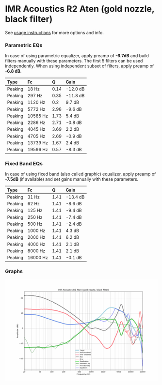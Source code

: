 # IMR Acoustics R2 Aten (gold nozzle, black filter)
See [usage instructions](https://github.com/jaakkopasanen/AutoEq#usage) for more options and info.

### Parametric EQs
In case of using parametric equalizer, apply preamp of **-6.7dB** and build filters manually
with these parameters. The first 5 filters can be used independently.
When using independent subset of filters, apply preamp of **-6.8 dB**.

| Type    | Fc       |    Q | Gain     |
|:--------|:---------|:-----|:---------|
| Peaking | 18 Hz    | 0.14 | -12.0 dB |
| Peaking | 297 Hz   | 0.35 | -11.8 dB |
| Peaking | 1120 Hz  | 0.2  | 9.7 dB   |
| Peaking | 5772 Hz  | 2.98 | -9.6 dB  |
| Peaking | 10585 Hz | 1.73 | 5.4 dB   |
| Peaking | 2286 Hz  | 2.71 | -0.8 dB  |
| Peaking | 4045 Hz  | 3.69 | 2.2 dB   |
| Peaking | 4705 Hz  | 2.69 | -0.9 dB  |
| Peaking | 13739 Hz | 1.67 | 2.4 dB   |
| Peaking | 19596 Hz | 0.57 | -8.3 dB  |

### Fixed Band EQs
In case of using fixed band (also called graphic) equalizer, apply preamp of **-7.5dB**
(if available) and set gains manually with these parameters.

| Type    | Fc       |    Q | Gain     |
|:--------|:---------|:-----|:---------|
| Peaking | 31 Hz    | 1.41 | -13.4 dB |
| Peaking | 62 Hz    | 1.41 | -8.6 dB  |
| Peaking | 125 Hz   | 1.41 | -9.4 dB  |
| Peaking | 250 Hz   | 1.41 | -7.4 dB  |
| Peaking | 500 Hz   | 1.41 | -2.4 dB  |
| Peaking | 1000 Hz  | 1.41 | 4.3 dB   |
| Peaking | 2000 Hz  | 1.41 | 6.2 dB   |
| Peaking | 4000 Hz  | 1.41 | 2.1 dB   |
| Peaking | 8000 Hz  | 1.41 | 2.1 dB   |
| Peaking | 16000 Hz | 1.41 | -0.1 dB  |

### Graphs
![](./IMR%20Acoustics%20R2%20Aten%20(gold%20nozzle,%20black%20filter).png)
